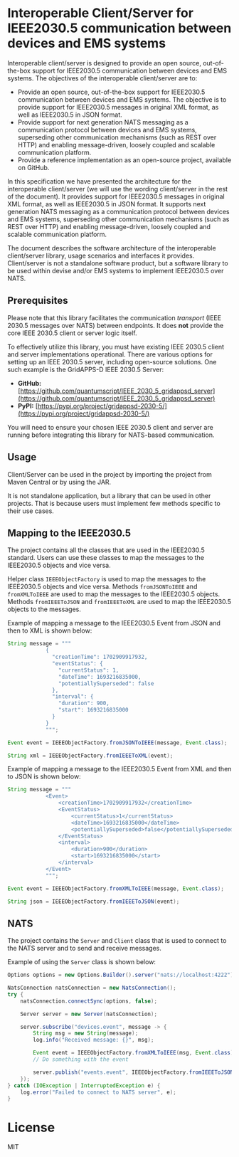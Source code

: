 # Interoperable Client/Server for IEEE2030.5 communication between devices and EMS systems

Interoperable client/server is designed to provide an open source, out-of-the-box support for IEEE2030.5 communication between devices and EMS systems.
The objectives of the interoperable client/server are to:
- Provide an open source, out-of-the-box support for IEEE2030.5 communication between devices and EMS systems. The objective is to provide support for IEEE2030.5 messages in original XML format, as well as IEEE2030.5 in JSON format.
- Provide support for next generation NATS messaging as a communication protocol between devices and EMS systems, superseding other communication mechanisms (such as REST over HTTP) and enabling message-driven, loosely coupled and scalable communication platform.
- Provide a reference implementation as an open-source project, available on GitHub.

In this specification we have presented the architecture for the interoperable client/server (we will use the wording client/server in the rest of the document). It provides support for IEEE2030.5 messages in original XML format, as well as IEEE2030.5 in JSON format. It supports next generation NATS messaging as a communication protocol between devices and EMS systems, superseding other communication mechanisms (such as REST over HTTP) and enabling message-driven, loosely coupled and scalable communication platform.

The document describes the software architecture of the interoperable client/server library, usage scenarios and interfaces it provides. Client/server is not a standalone software product, but a software library to be used within devise and/or EMS systems to implement IEEE2030.5 over NATS.

## Prerequisites

Please note that this library facilitates the communication *transport* (IEEE 2030.5 messages over NATS) between endpoints. It does **not** provide the core IEEE 2030.5 client or server logic itself.

To effectively utilize this library, you must have existing IEEE 2030.5 client and server implementations operational. There are various options for setting up an IEEE 2030.5 server, including open-source solutions. One such example is the GridAPPS-D IEEE 2030.5 Server:

*   **GitHub:** [https://github.com/quantumscript/IEEE_2030_5_gridappsd_server](https://github.com/quantumscript/IEEE_2030_5_gridappsd_server)
*   **PyPI:** [https://pypi.org/project/gridappsd-2030-5/](https://pypi.org/project/gridappsd-2030-5/)

You will need to ensure your chosen IEEE 2030.5 client and server are running before integrating this library for NATS-based communication.

## Usage
Client/Server can be used in the project by importing the project from Maven Central or by using the JAR.

It is not standalone application, but a library that can be used in other projects. 
That is because users must implement few methods specific to their use cases.

## Mapping to the IEEE2030.5
The project contains all the classes that are used in the IEEE2030.5 standard.
Users can use these classes to map the messages to the IEEE2030.5 objects and vice versa.

Helper class `IEEEObjectFactory` is used to map the messages to the IEEE2030.5 objects and vice versa.
Methods `fromJSONToIEEE` and `fromXMLToIEEE` are used to map the messages to the IEEE2030.5 objects.
Methods `fromIEEEToJSON` and `fromIEEEToXML` are used to map the IEEE2030.5 objects to the messages.

Example of mapping a message to the IEEE2030.5 Event from JSON and then to XML is shown below:
```java
String message = """
            {
              "creationTime": 1702909917932,
              "eventStatus": {
                "currentStatus": 1,
                "dateTime": 1693216835000,
                "potentiallySuperseded": false
              },
              "interval": {
                "duration": 900,
                "start": 1693216835000
              }
            }
            """;

Event event = IEEEObjectFactory.fromJSONToIEEE(message, Event.class);

String xml = IEEEObjectFactory.fromIEEEToXML(event);
```

Example of mapping a message to the IEEE2030.5 Event from XML and then to JSON is shown below:
```java
String message = """
            <Event>
            	<creationTime>1702909917932</creationTime>
            	<EventStatus>
            		<currentStatus>1</currentStatus>
            		<dateTime>1693216835000</dateTime>
            		<potentiallySuperseded>false</potentiallySuperseded>
            	</EventStatus>
            	<interval>
            		<duration>900</duration>
            		<start>1693216835000</start>
            	</interval>
            </Event>
            """;

Event event = IEEEObjectFactory.fromXMLToIEEE(message, Event.class);

String json = IEEEObjectFactory.fromIEEEToJSON(event);
```

## NATS
The project contains the `Server` and `Client` class that is used to connect to the NATS server and to send and receive messages.

Example of using the `Server` class is shown below:
```java
Options options = new Options.Builder().server("nats://localhost:4222").build();

NatsConnection natsConnection = new NatsConnection();
try {
    natsConnection.connectSync(options, false);

    Server server = new Server(natsConnection);

    server.subscribe("devices.event", message -> {
        String msg = new String(message);
        log.info("Received message: {}", msg);

        Event event = IEEEObjectFactory.fromXMLToIEEE(msg, Event.class);
        // Do something with the event

        server.publish("events.event", IEEEObjectFactory.fromIEEEToJSON(event));
    });
} catch (IOException | InterruptedException e) {
    log.error("Failed to connect to NATS server", e);
}
```

# License
MIT
